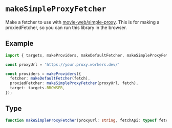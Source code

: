 # `makeSimpleProxyFetcher`

Make a fetcher to use with [movie-web/simple-proxy](https://github.com/movie-web/simple-proxy). This is for making a proxiedFetcher, so you can run this library in the browser.

## Example

```ts
import { targets, makeProviders, makeDefaultFetcher, makeSimpleProxyFetcher } from '@movie-web/providers';

const proxyUrl = 'https://your.proxy.workers.dev/'

const providers = makeProviders({
  fetcher: makeDefaultFetcher(fetch),
  proxiedFetcher: makeSimpleProxyFetcher(proxyUrl, fetch),
  target: targets.BROWSER,
});
```

## Type

```ts
function makeSimpleProxyFetcher(proxyUrl: string, fetchApi: typeof fetch): Fetcher;
```

